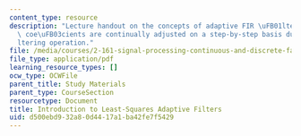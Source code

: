 ```yaml
---
content_type: resource
description: "Lecture handout on the concepts of adaptive FIR \uFB01lters, where the\
  \ coe\uFB03cients are continually adjusted on a step-by-step basis during the \uFB01\
  ltering operation."
file: /media/courses/2-161-signal-processing-continuous-and-discrete-fall-2008/d500ebd932a80d4417a1ba42fe7f5429_adaptivels.pdf
file_type: application/pdf
learning_resource_types: []
ocw_type: OCWFile
parent_title: Study Materials
parent_type: CourseSection
resourcetype: Document
title: Introduction to Least-Squares Adaptive Filters
uid: d500ebd9-32a8-0d44-17a1-ba42fe7f5429
---
```

